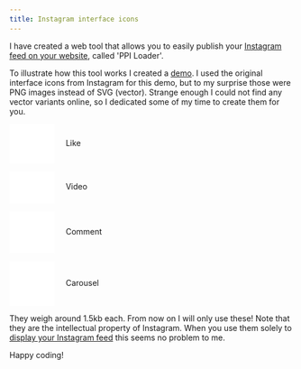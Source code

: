 ```yaml
---
title: Instagram interface icons
---
```


I have created a web tool that allows you to easily publish your [Instagram feed on your website](https://profilepageimages.usecue.com/), called 'PPI&nbsp;Loader'.

To illustrate how this tool works I created a [demo](https://codepen.io/joosts/pen/bGBByOo). I used the original interface icons from Instagram for this demo, but to my surprise those were PNG images instead of SVG (vector). Strange enough I could not find any vector variants online, so I dedicated some of my time to create them for you.

<img src="/img/heart.svg" alt="Instagram interface icon heart like" style="width: 5rem; vertical-align: middle; margin-right: 1rem;" /> Like

<img src="/img/video.svg" alt="Instagram interface icon video" style="width: 5rem; vertical-align: middle; margin-right: 1rem;" /> Video

<img src="/img/comment.svg" alt="Instagram interface icon comment" style="width: 5rem; vertical-align: middle; margin-right: 1rem;" /> Comment

<img src="/img/carousel.svg" alt="Instagram interface icon carousel album" style="width: 5rem; vertical-align: middle; margin-right: 1rem;" /> Carousel

They weigh around 1.5kb each. From now on I will only use these! Note that they are the intellectual property of Instagram. When you use them solely to [display your Instagram feed](https://profilepageimages.usecue.com/) this seems no problem to me.

Happy coding!